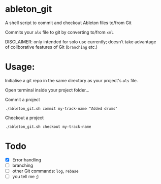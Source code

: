 # ableton_git

A shell script to commit and checkout Ableton files to/from Git

Commits your `als` file to git by converting to/from `xml`.

DISCLAIMER: only intended for solo use currently; doesn't take advantage of collborative features of Git (`branching` etc.)

# Usage:

Initialise a git repo in the same directory as your project's `als` file.

Open terminal inside your project folder...

Commit a project

```
./ableton_git.sh commit my-track-name "Added drums"
```

Checkout a project

```
./ableton_git.sh checkout my-track-name
```

# Todo
- [x] Error handling
- [ ] branching
- [ ] other Git commands: `log`, `rebase`
- [ ] you tell me ;)
